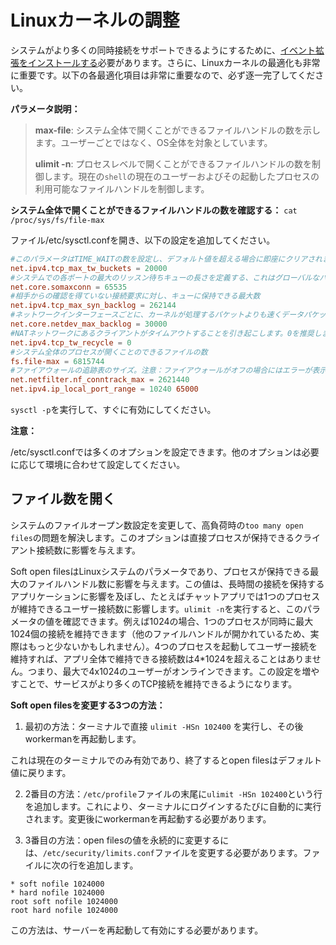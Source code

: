 # Linuxカーネルの調整

システムがより多くの同時接続をサポートできるようにするために、[イベント拡張をインストールする](../install/install.md)必要があります。さらに、Linuxカーネルの最適化も非常に重要です。以下の各最適化項目は非常に重要なので、必ず逐一完了してください。

**パラメータ説明：**

> **max-file**: システム全体で開くことができるファイルハンドルの数を示します。ユーザーごとではなく、OS全体を対象としています。
> 
> **ulimit -n**: プロセスレベルで開くことができるファイルハンドルの数を制御します。現在の`shell`の現在のユーザーおよびその起動したプロセスの利用可能なファイルハンドルを制御します。

**システム全体で開くことができるファイルハンドルの数を確認する：** `cat /proc/sys/fs/file-max`

ファイル/etc/sysctl.confを開き、以下の設定を追加してください。
```conf
#このパラメータはTIME_WAITの数を設定し、デフォルト値を超える場合に即座にクリアされます。
net.ipv4.tcp_max_tw_buckets = 20000
#システムでの各ポートの最大のリッスン待ちキューの長さを定義する、これはグローバルなパラメータです。
net.core.somaxconn = 65535
#相手からの確認を得ていない接続要求に対し、キューに保持できる最大数
net.ipv4.tcp_max_syn_backlog = 262144
#ネットワークインターフェースごとに、カーネルが処理するパケットよりも速くデータパケットを受け取ることを許可するキューに送ることができるパケットの最大数
net.core.netdev_max_backlog = 30000
#NATネットワークにあるクライアントがタイムアウトすることを引き起こします。0を推奨します。Linux 4.12カーネルからはtcp_tw_recycle構成が削除されました。"No such file or directory"というエラーが表示された場合は無視してください。
net.ipv4.tcp_tw_recycle = 0
#システム全体のプロセスが開くことのできるファイルの数
fs.file-max = 6815744
#ファイアウォールの追跡表のサイズ。注意：ファイアウォールがオフの場合にはエラーが表示されますが、無視してください
net.netfilter.nf_conntrack_max = 2621440
net.ipv4.ip_local_port_range = 10240 65000
```
`sysctl -p`を実行して、すぐに有効にしてください。

**注意：**

/etc/sysctl.confでは多くのオプションを設定できます。他のオプションは必要に応じて環境に合わせて設定してください。

## ファイル数を開く

システムのファイルオープン数設定を変更して、高負荷時の```too many open files```の問題を解決します。このオプションは直接プロセスが保持できるクライアント接続数に影響を与えます。

Soft open filesはLinuxシステムのパラメータであり、プロセスが保持できる最大のファイルハンドル数に影響を与えます。この値は、長時間の接続を保持するアプリケーションに影響を及ぼし、たとえばチャットアプリでは1つのプロセスが維持できるユーザー接続数に影響します。```ulimit -n```を実行すると、このパラメータの値を確認できます。例えば1024の場合、1つのプロセスが同時に最大1024個の接続を維持できます（他のファイルハンドルが開かれているため、実際はもっと少ないかもしれません）。4つのプロセスを起動してユーザー接続を維持すれば、アプリ全体で維持できる接続数は4*1024を超えることはありません。つまり、最大で4x1024のユーザーがオンラインできます。この設定を増やすことで、サービスがより多くのTCP接続を維持できるようになります。 

**Soft open filesを変更する3つの方法：**

1. 最初の方法：ターミナルで直接 `ulimit -HSn 102400` を実行し、その後workermanを再起動します。

これは現在のターミナルでのみ有効であり、終了するとopen filesはデフォルト値に戻ります。

2. 2番目の方法：`/etc/profile`ファイルの末尾に`ulimit -HSn 102400`という行を追加します。これにより、ターミナルにログインするたびに自動的に実行されます。変更後にworkermanを再起動する必要があります。

3. 3番目の方法：open filesの値を永続的に変更するには、`/etc/security/limits.conf`ファイルを変更する必要があります。ファイルに次の行を追加します。

```text
* soft nofile 1024000
* hard nofile 1024000
root soft nofile 1024000
root hard nofile 1024000
```

この方法は、サーバーを再起動して有効にする必要があります。
